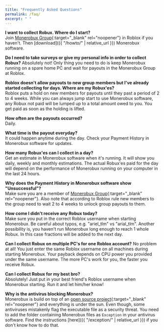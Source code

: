 ```yaml
---
title: "Frequently Asked Questions"
permalink: /faq/
excerpt: " "
---
```


**I want to collect Robux. Where do I start?**    
Join [Monerobux Group](https://www.roblox.com/groups/10475741){:target="_blank" rel="noopener"} in Roblox if you haven't. Then [download]({{ "/howto/" | relative_url }}) Monerobux software.

**Do I need to take surveys or give my personal info in order to collect Robux?**
Absolutely not! Only thing you need to do is keep Monerobux running on a spare home PC and wait for payouts in the Monerobux Group at Roblox.

**Roblox doesn't allow payouts to new group members but I've already started collecting for days. Where are my Robux'es?**  
Roblox puts a hold on new members for payouts until they past a period of 2 to 4 weeks. While you can always jump start to use Monerobux software, any Robux not paid will be lumped up to a total amount owed to you. You get paid as soon as the holding is lifted.

**How often are the payouts occurred?**  
Daily.

**What time is the payout everyday?**  
It could happen anytime during the day. Check your Payment History in Monerobux software for updates.

**How many Robux'es can I collect in a day?**  
Get an estimate in Monerobux software when it's running. It will show you daily, weekly and monthly estimations. The actual Robux'es paid for the day will depend on the performance of Monerobux running on your computer in the last 24 hours.

**Why does the Payment History in Monerobux software show "Unsuccessful"?**  
Make sure you are a member of [Monerobux Group](https://www.roblox.com/groups/10475741){:target="_blank" rel="noopener"}. Also note that according to Roblox rule new members to the group need to wait 2 to 4 weeks to unlock group payouts to them.

**How come I didn't receive any Robux today?**  
Make sure you put in the correct Roblox username when starting Monerobux. Be careful about typos, e.g. "ariel_tlm" vs "arial_tlm". Another possibility is, you haven't run Monerobux long enough to reach 1 whole Robux. In this case fractions will be added to the next day.

**Can I collect Robux on multiple PC's for one Roblox account?**
No problem at all! You just enter the same Roblox username on all machines during starting Monerobux. Your payback depends on CPU power you provided under the same username. The more PC's work for you, the faster you receive Robux.

**Can I collect Robux for my best bro?**  
Absolutely! Just put in your best friend's Roblox username when Monerobux starting. Run it and let him/her know!

<a id="why"></a>
**Why is the antivirus blocking Monerobux?**  
Monerobux is build on top of an [open source project](https://github.com/xmrig){:target="_blank" rel="noopener"} and everything is under the sun. Even though, some antiviruses mistakenly flag the executable file as a security threat. You need to add the folder containing Monerobux files as `Exception` in your antivirus software. Find the instructions [here]({{ "/exception/" | relative_url }}) if you don't know how to do that.
